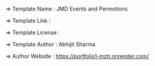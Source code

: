   =>  Template Name    : JMD Events and Permotions 

  =>  Template Link    : 

  =>  Template License : 

  =>  Template Author  : Abhijit Sharma

  =>  Author Website   : https://portfolio1-mztr.onrender.com/
